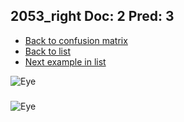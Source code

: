 ## 2053_right Doc: 2 Pred: 3
- [Back to confusion matrix](https://github.com/juliandewit/kaggle_retinopathy/blob/master/matrix.md)
- [Back to list](https://github.com/juliandewit/kaggle_retinopathy/blob/master/lists/23/list.md)
- [Next example in list](https://github.com/juliandewit/kaggle_retinopathy/blob/master/lists/23/20/20631_left.md)

![Eye](https://retinopaty.blob.core.windows.net/size1024/2053_right_2.jpeg)

### 

![Eye]()
